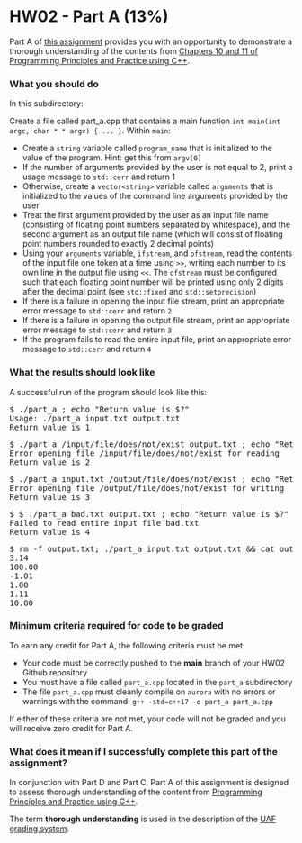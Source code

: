 # HW02 - Part A (13%)

Part A of [this assignment](../README.md) provides you with an opportunity to demonstrate a thorough understanding of the contents from [Chapters 10 and 11 of Programming Principles and Practice using C++][textbook].


### What you should do

In this subdirectory:

Create a file called part_a.cpp that contains a main function `int main(int argc, char * * argv) { ... }`. Within `main`:

* Create a `string` variable called `program_name` that is initialized to the value of the program. Hint: get this from `argv[0]`
* If the number of arguments provided by the user is not equal to 2, print a usage message to `std::cerr` and return 1
* Otherwise, create a `vector<string>` variable called `arguments` that is initialized to the values of the command line arguments provided by the user
* Treat the first argument provided by the user as an input file name (consisting of floating point numbers separated by whitespace), and the second argument as an output file name (which will consist of floating point numbers rounded to exactly 2 decimal points)
* Using your `arguments` variable, `ifstream`, and `ofstream`, read the contents of the input file one token at a time using `>>`, writing each number to its own line in the output file using `<<`. The `ofstream` must be configured such that each floating point number will be printed using only 2 digits after the decimal point (see `std::fixed` and `std::setprecision`)
* If there is a failure in opening the input file stream, print an appropriate error message to `std::cerr` and return `2`
* If there is a failure in opening the output file stream, print an appropriate error message to `std::cerr` and return `3`
* If the program fails to read the entire input file, print an appropriate error message to `std::cerr` and return `4`


### What the results should look like

A successful run of the program should look like this:
<pre>$ ./part_a ; echo "Return value is $?"
Usage: ./part_a input.txt output.txt
Return value is 1
</pre>

<pre>$ ./part_a /input/file/does/not/exist output.txt ; echo "Return value is $?"
Error opening file /input/file/does/not/exist for reading
Return value is 2
</pre>

<pre>$ ./part_a input.txt /output/file/does/not/exist ; echo "Return value is $?"
Error opening file /output/file/does/not/exist for writing
Return value is 3
</pre>

<pre>$ $ ./part_a bad.txt output.txt ; echo "Return value is $?"
Failed to read entire input file bad.txt
Return value is 4
</pre>

<pre>$ rm -f output.txt; ./part_a input.txt output.txt && cat output.txt
3.14
100.00
-1.01
1.00
1.11
10.00
</pre>



### Minimum criteria required for code to be graded

To earn any credit for Part A, the following criteria must be met:
* Your code must be correctly pushed to the **main** branch of your HW02 Github repository
* You must have a file called `part_a.cpp` located in the `part_a` subdirectory
* The file `part_a.cpp` must cleanly compile on `aurora` with no errors or warnings with the command: `g++ -std=c++17 -o part_a part_a.cpp`

If either of these criteria are not met, your code will not be graded and you will receive zero credit for Part A.




### What does it mean if I successfully complete this part of the assignment?

In conjunction with Part D and Part C, Part A of this assignment is designed to assess thorough understanding of the content from [Programming Principles and Practice using C++][textbook].

The term **thorough understanding** is used in the description of the [UAF grading system](https://catalog.uaf.edu/academics-regulations/grading-system-gpa-computation).



[textbook]: https://learning.oreilly.com/library/view/programming-principles-and/9780133796759/ch10.xhtml#ch10

